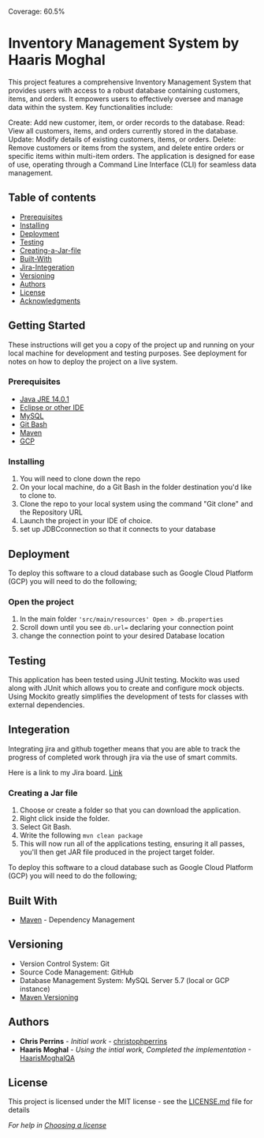 Coverage: 60.5%

# Inventory Management System by Haaris Moghal

This project features a comprehensive Inventory Management System that provides users with access to a robust database containing customers, items, and orders. It empowers users to effectively oversee and manage data within the system. Key functionalities include:

Create: Add new customer, item, or order records to the database.
Read: View all customers, items, and orders currently stored in the database.
Update: Modify details of existing customers, items, or orders.
Delete: Remove customers or items from the system, and delete entire orders or specific items within multi-item orders.
The application is designed for ease of use, operating through a Command Line Interface (CLI) for seamless data management.
## Table of contents

* [Prerequisites](https://github.com/QACTrainers/haarismoghalqa_assessment#Prerequisites)
* [Installing](https://github.com/QACTrainers/haarismoghalqa_assessment#Installing)
* [Deployment](https://github.com/QACTrainers/haarismoghalqa_assessment#Deployment)
* [Testing](https://github.com/QACTrainers/haarismoghalqa_assessment#Testing)
* [Creating-a-Jar-file](https://github.com/QACTrainers/haarismoghalqa_assessment#Creating-a-Jar-file)
* [Built-With](https://github.com/QACTrainers/haarismoghalqa_assessment#Built-With)
* [Jira-Integeration](https://github.com/QACTrainers/haarismoghalqa_assessment#Integeration)
* [Versioning](https://github.com/QACTrainers/haarismoghalqa_assessment#Versioning)
* [Authors](https://github.com/QACTrainers/haarismoghalqa_assessment#Authors)
* [License](https://github.com/QACTrainers/haarismoghalqa_assessment#License)
* [Acknowledgments](https://github.com/QACTrainers/haarismoghalqa_assessment#Acknowledgments)


## Getting Started

These instructions will get you a copy of the project up and running on your local machine for development and testing purposes. See deployment for notes on how to deploy the project on a live system.

### Prerequisites


* [Java JRE 14.0.1](https://www.oracle.com/uk/java/technologies/javase/jdk14-archive-downloads.html)
* [Eclipse or other IDE](https://www.eclipse.org/downloads/)
* [MySQL](https://www.mysql.com/downloads/)
* [Git Bash](https://git-scm.com/downloads)
* [Maven](https://maven.apache.org/)
* [GCP](https://cloud.google.com/)

### Installing

1. You will need to clone down the repo
2. On your local machine, do a Git Bash in the folder destination you'd like to clone to. 
3. Clone the repo to your local system using the command "Git clone" and the Repository URL 
4. Launch the project in your IDE of choice.
5. set up JDBCconnection so that it connects to your database

## Deployment

To deploy this software to a cloud database such as Google Cloud Platform (GCP) you will need to do the following;

### Open the project

1. In the main folder ```'src/main/resources' Open > db.properties``` 
2. Scroll down until you see ``` db.url= ``` declaring your connection point
3. change the connection point to your desired Database location

## Testing

This application has been tested using JUnit testing. Mockito was used along with JUnit which allows you to create and configure mock objects. Using Mockito greatly simplifies the development of tests for classes with external dependencies.

## Integeration

Integrating jira and github together means that you are able to track the progress of completed work through jira via the use of smart commits.

Here is a link to my Jira board. [Link](https://haarismoghalims.atlassian.net/jira/software/projects/IMS/boards/1)

### Creating a Jar file

1. Choose or create a folder so that you can download the application.
2. Right click inside the folder.
3. Select Git Bash.
4. Write the following ```mvn clean package```
6. This will now run all of the applications testing, ensuring it all passes, you'll then get JAR file produced in the project target folder.

To deploy this software to a cloud database such as Google Cloud Platform (GCP) you will need to do the following;


## Built With

* [Maven](https://maven.apache.org/) - Dependency Management

## Versioning

* Version Control System: Git 
* Source Code Management: GitHub 
* Database Management System: MySQL Server 5.7 (local or GCP instance)
* [Maven Versioning](https://maven.apache.org/)

## Authors

* **Chris Perrins** - *Initial work* - [christophperrins](https://github.com/christophperrins)
* **Haaris Moghal** - *Using the intial work, Completed the implementation* -[HaarisMoghalQA](https://github.com/HaarismoghalQA)

## License

This project is licensed under the MIT license - see the [LICENSE.md](LICENSE.md) file for details 

*For help in [Choosing a license](https://choosealicense.com/)*


